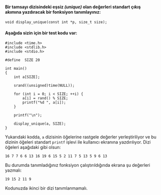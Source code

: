 #### Bir tamsayı dizisindeki eşsiz _(unique)_ olan değerleri standart çıkış akımına yazdıracak bir fonksiyon tanımlayınız:

```
void display_unique(const int *p, size_t size);
```

#### Aşağıda sizin için bir test kodu var:

```
#include <time.h>
#include <stdlib.h>
#include <stdio.h>

#define  SIZE 20

int main()
{
	int a[SIZE];
	
	srand((unsigned)time(NULL));

	for (int i = 0; i < SIZE; ++i) {
		a[i] = rand() % SIZE;
		printf("%d ", a[i]);
	}
	
	printf("\n");

	display_unique(a, SIZE);	
}
```

Yukarıdaki kodda, `a` dizisinin öğelerine rastgele değerler yerleştiriliyor ve bu dizinin öğeleri standart `printf` işlevi ile kullanıcı ekranına yazdırılıyor. Dizi öğeleri aşağıdaki gibi olsun:

`16 7 7 6 6 13 16 19 6 15 5 2 11 7 5 13 5 9 6 13`

Bu durumda tanımladığınız fonksiyon çalıştırıldığında ekrana şu değerleri yazmalı:

`19 15 2 11 9`

Kodunuzda ikinci bir dizi tanımlanmamalı.
